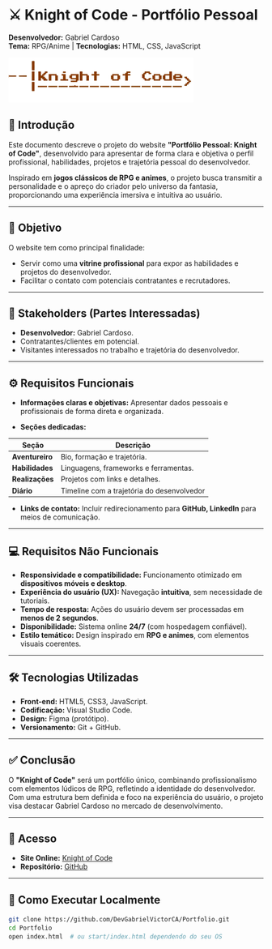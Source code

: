 # ⚔️ Knight of Code - Portfólio Pessoal

**Desenvolvedor:** Gabriel Cardoso  
**Tema:** RPG/Anime | **Tecnologias:** HTML, CSS, JavaScript  

![Logo Knight of Code](/Imagens/logo.png)

## 📜 Introdução  
Este documento descreve o projeto do website **"Portfólio Pessoal: Knight of Code"**, desenvolvido para apresentar de forma clara e objetiva o perfil profissional, habilidades, projetos e trajetória pessoal do desenvolvedor.  

Inspirado em **jogos clássicos de RPG e animes**, o projeto busca transmitir a personalidade e o apreço do criador pelo universo da fantasia, proporcionando uma experiência imersiva e intuitiva ao usuário.  

---

## 🎯 Objetivo  
O website tem como principal finalidade:  
- Servir como uma **vitrine profissional** para expor as habilidades e projetos do desenvolvedor.  
- Facilitar o contato com potenciais contratantes e recrutadores. 

---

## 🤝 Stakeholders (Partes Interessadas)  
- **Desenvolvedor:** Gabriel Cardoso.  
- Contratantes/clientes em potencial.
- Visitantes interessados no trabalho e trajetória do desenvolvedor.

---

## ⚙️ Requisitos Funcionais

- **Informações claras e objetivas:** Apresentar dados pessoais e profissionais de forma direta e organizada. 

- **Seções dedicadas:**

| Seção          | Descrição                                  |  
|----------------|-------------------------------------------|  
| **Aventureiro** | Bio, formação e trajetória.               |  
| **Habilidades** | Linguagens, frameworks e ferramentas.     |  
| **Realizações** | Projetos com links e detalhes.            |  
| **Diário**     | Timeline com a trajetória do desenvolvedor    |  

- **Links de contato:** Incluir redirecionamento para **GitHub, LinkedIn** para meios de comunicação.  

---

## 💻 Requisitos Não Funcionais

- **Responsividade e compatibilidade:** Funcionamento otimizado em **dispositivos móveis e desktop**.  
- **Experiência do usuário (UX):** Navegação **intuitiva**, sem necessidade de tutoriais.  
- **Tempo de resposta:** Ações do usuário devem ser processadas em **menos de 2 segundos**.  
- **Disponibilidade:** Sistema online **24/7** (com hospedagem confiável).  
- **Estilo temático:** Design inspirado em **RPG e animes**, com elementos visuais coerentes.  

---

## 🛠️ Tecnologias Utilizadas  
- **Front-end:** HTML5, CSS3, JavaScript. 
- **Codificação:** Visual Studio Code.
- **Design:** Figma (protótipo).  
- **Versionamento:** Git + GitHub.  

---

## ✅ Conclusão
O **"Knight of Code"** será um portfólio único, combinando profissionalismo com elementos lúdicos de RPG, refletindo a identidade do desenvolvedor. Com uma estrutura bem definida e foco na experiência do usuário, o projeto visa destacar Gabriel Cardoso no mercado de desenvolvimento.  

---

## 🔗 Acesso  
- **Site Online:** [Knight of Code](https://devgabrielvictorca.github.io/Portfolio/)  
- **Repositório:** [GitHub](https://github.com/DevGabrielVictorCA/Portfolio)  

---

## 🚀 Como Executar Localmente  
```bash
git clone https://github.com/DevGabrielVictorCA/Portfolio.git
cd Portfolio
open index.html  # ou start/index.html dependendo do seu OS